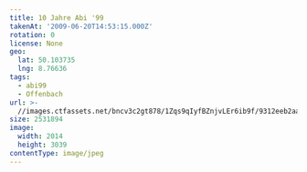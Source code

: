 ```yaml
---
title: 10 Jahre Abi '99
takenAt: '2009-06-20T14:53:15.000Z'
rotation: 0
license: None
geo:
  lat: 50.103735
  lng: 8.76636
tags:
  - abi99
  - Offenbach
url: >-
  //images.ctfassets.net/bncv3c2gt878/1Zqs9qIyfBZnjvLEr6ib9f/9312eeb2aa03c8807707f37e5a44c3c8/10-jahre-abi-99_4350395717_o
size: 2531894
image:
  width: 2014
  height: 3039
contentType: image/jpeg
---
```


